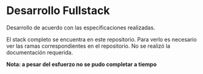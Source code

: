 # Desarrollo Fullstack

Desarrollo de acuerdo con las especificaciones realizadas.

El stack completo se encuentra en este repositorio. Para verlo es necesario ver las ramas correspondientes en el repositorio. No se realizó la documentación requerida.

__Nota: a pesar del esfuerzo no se pudo completar a tiempo__
